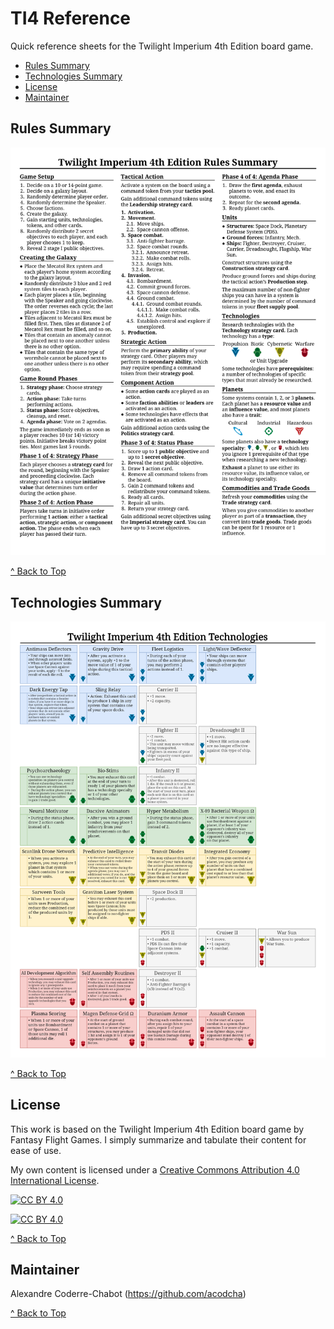 # TI4 Reference
Quick reference sheets for the Twilight Imperium 4th Edition board game.

- [Rules Summary](#rules-summary)
- [Technologies Summary](#technologies-summary)
- [License](#license)
- [Maintainer](#maintainer)

## Rules Summary
![Rules](rules/rules.png)

[^ Back to Top](#ti4-reference)

## Technologies Summary
![Technologies](technologies/technologies_vertical.png)

[^ Back to Top](#ti4-reference)

## License
This work is based on the Twilight Imperium 4th Edition board game by Fantasy Flight Games. I simply summarize and tabulate their content for ease of use.

My own content is licensed under a [Creative Commons Attribution 4.0 International License][cc-by].

[![CC BY 4.0][cc-by-shield]][cc-by]

[![CC BY 4.0][cc-by-image]][cc-by]

[cc-by]: http://creativecommons.org/licenses/by/4.0/
[cc-by-image]: https://i.creativecommons.org/l/by/4.0/88x31.png
[cc-by-shield]: https://img.shields.io/badge/License-CC%20BY%204.0-lightgrey.svg

[^ Back to Top](#ti4-reference)

## Maintainer
Alexandre Coderre-Chabot (<https://github.com/acodcha>)

[^ Back to Top](#ti4-reference)
